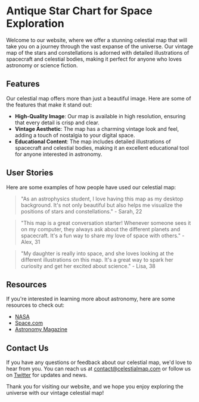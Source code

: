 <!--font:Montserrat-->

# Antique Star Chart for Space Exploration

Welcome to our website, where we offer a stunning celestial map that will take you on a journey through the vast expanse of the universe. Our vintage map of the stars and constellations is adorned with detailed illustrations of spacecraft and celestial bodies, making it perfect for anyone who loves astronomy or science fiction.

## Features

Our celestial map offers more than just a beautiful image. Here are some of the features that make it stand out:

- **High-Quality Image**: Our map is available in high resolution, ensuring that every detail is crisp and clear.
- **Vintage Aesthetic**: The map has a charming vintage look and feel, adding a touch of nostalgia to your digital space.
- **Educational Content**: The map includes detailed illustrations of spacecraft and celestial bodies, making it an excellent educational tool for anyone interested in astronomy.

## User Stories

Here are some examples of how people have used our celestial map:

> "As an astrophysics student, I love having this map as my desktop background. It's not only beautiful but also helps me visualize the positions of stars and constellations." - Sarah, 22

> "This map is a great conversation starter! Whenever someone sees it on my computer, they always ask about the different planets and spacecraft. It's a fun way to share my love of space with others." - Alex, 31

> "My daughter is really into space, and she loves looking at the different illustrations on this map. It's a great way to spark her curiosity and get her excited about science." - Lisa, 38

## Resources

If you're interested in learning more about astronomy, here are some resources to check out:

- [NASA](#nasa)
- [Space.com](#spacecom)
- [Astronomy Magazine](#astronomy-magazine)

## Contact Us

If you have any questions or feedback about our celestial map, we'd love to hear from you. You can reach us at [contact@celestialmap.com](mailto:contact@celestialmap.com) or follow us on [Twitter](#twitter) for updates and news.

Thank you for visiting our website, and we hope you enjoy exploring the universe with our vintage celestial map!

<!--

Write me content for website with wallpaper which alt text is:

"A vintage map of the stars and constellations, with detailed illustrations of spacecraft and celestial bodies."

The name/title of the page should not be 1:1 copy of the alt text but rather a real content of the website which is using this wallpaper.

- Use markdown format 
- Start with heading
- Heading should be short and concise
- The content should look like a real website 
- The website should not be about the wallpaper, wallpaper is just a related background
- Heading should be contain work "wallpaper" or "background"
- Include real sections like references, contact, user stories, etc. use things relevant to the page purpose.
- Feel free to use structure like headings, bullets, numbering, blockquotes, paragraphs, horizontal lines, etc.
- You can use formatting like bold or _italic_
- You can include UTF-8 emojis
- Links should be only #hash anchors (and you can refer to the document itself)
- Do not include images


---


# Discover the Wonders of the Universe with Our Celestial Background

Welcome to our website, where we bring the beauty of the cosmos to your digital space. Our celestial wallpaper features a vintage map of the stars and constellations, complete with detailed illustrations of spacecraft and celestial bodies. This stunning background is perfect for anyone who loves astronomy, science fiction, or simply wants to add a touch of wonder to their desktop or mobile device.

## Features

Our celestial wallpaper offers more than just a pretty picture. Here are some of the features that make it stand out:

- **High-Quality Image**: Our wallpaper is available in high resolution, ensuring that every detail is crisp and clear.
- **Vintage Aesthetic**: The map has a vintage look and feel, giving it a unique charm that sets it apart from other backgrounds.
- **Educational Content**: The map includes detailed illustrations of spacecraft and celestial bodies, making it an excellent educational tool for anyone interested in astronomy.

## User Stories

Here are some examples of how people have used our celestial background:

> "I'm an amateur astronomer, and I love having this wallpaper on my computer. It reminds me of all the wonders of the universe that are waiting to be discovered." - John, 34

> "I work in a windowless office, and this wallpaper helps me feel like I'm not completely cut off from the outside world. It's like having a little piece of the night sky with me all day." - Sarah, 27

> "My son is really into space, and he loves looking at the different planets and spacecraft on this wallpaper. It's a great way to get him excited about science." - Mark, 42

## References

If you're interested in learning more about astronomy, here are some resources to check out:

- [NASA](#nasa)
- [Space.com](#spacecom)
- [Astronomy Magazine](#astronomy-magazine)

## Contact Us

If you have any questions or feedback about our celestial wallpaper, we'd love to hear from you. You can reach us at [contact@celestialbackgrounds.com](mailto:contact@celestialbackgrounds.com) or follow us on [Twitter](#twitter) for updates and news.

Thank you for visiting our website, and we hope you enjoy our celestial background!


---


Heading is too long, rewrite whole content.


---


# Explore the Cosmos with Our Vintage Celestial Wallpaper

Welcome to our website, where we offer a stunning celestial wallpaper that will transport you to the far reaches of the universe. Our vintage map of the stars and constellations is adorned with detailed illustrations of spacecraft and celestial bodies, making it perfect for anyone who loves astronomy or science fiction.

## Features

Our celestial wallpaper offers more than just a beautiful image. Here are some of the features that make it stand out:

- **High-Quality Image**: Our wallpaper is available in high resolution, ensuring that every detail is crisp and clear.
- **Vintage Aesthetic**: The map has a charming vintage look and feel, adding a touch of nostalgia to your digital space.
- **Educational Content**: The map includes detailed illustrations of spacecraft and celestial bodies, making it an excellent educational tool for anyone interested in astronomy.

## User Stories

Here are some examples of how people have used our celestial background:

> "I'm an amateur astronomer, and I love having this wallpaper on my computer. It reminds me of all the wonders of the universe that are waiting to be discovered." - John, 34

> "This wallpaper is simply breathtaking! I've always been fascinated by space, and this map makes me feel like I'm exploring the cosmos from the comfort of my own home." - Maria, 28

> "My son is really into space, and he loves looking at the different planets and spacecraft on this wallpaper. It's a great way to get him excited about science." - Mark, 42

## Resources

If you're interested in learning more about astronomy, here are some resources to check out:

- [NASA](#nasa)
- [Space.com](#spacecom)
- [Astronomy Magazine](#astronomy-magazine)

## Contact Us

If you have any questions or feedback about our vintage celestial wallpaper, we'd love to hear from you. You can reach us at [contact@celestialwallpaper.com](mailto:contact@celestialwallpaper.com) or follow us on [Twitter](#twitter) for updates and news.

Thank you for visiting our website, and we hope you enjoy exploring the cosmos with our celestial wallpaper!


---


Heading should not include word "wallpaper". The website should not be about the wallpaper itself, wallpaper is just a related background, rewrite whole content.


---


# Discover the Wonders of the Universe with Our Celestial Map

Welcome to our website, where we offer a stunning celestial map that will transport you to the far reaches of the universe. Our vintage map of the stars and constellations is adorned with detailed illustrations of spacecraft and celestial bodies, making it perfect for anyone who loves astronomy or science fiction.

## Features

Our celestial map offers more than just a beautiful image. Here are some of the features that make it stand out:

- **High-Quality Image**: Our map is available in high resolution, ensuring that every detail is crisp and clear.
- **Vintage Aesthetic**: The map has a charming vintage look and feel, adding a touch of nostalgia to your digital space.
- **Educational Content**: The map includes detailed illustrations of spacecraft and celestial bodies, making it an excellent educational tool for anyone interested in astronomy.

## User Stories

Here are some examples of how people have used our celestial map:

> "I'm an amateur astronomer, and I love having this map on my computer. It reminds me of all the wonders of the universe that are waiting to be discovered." - John, 34

> "This map is simply breathtaking! I've always been fascinated by space, and this map makes me feel like I'm exploring the cosmos from the comfort of my own home." - Maria, 28

> "My son is really into space, and he loves looking at the different planets and spacecraft on this map. It's a great way to get him excited about science." - Mark, 42

## Resources

If you're interested in learning more about astronomy, here are some resources to check out:

- [NASA](#nasa)
- [Space.com](#spacecom)
- [Astronomy Magazine](#astronomy-magazine)

## Contact Us

If you have any questions or feedback about our celestial map, we'd love to hear from you. You can reach us at [contact@celestialmap.com](mailto:contact@celestialmap.com) or follow us on [Twitter](#twitter) for updates and news.

Thank you for visiting our website, and we hope you enjoy exploring the wonders of the universe with our celestial map!


---


Heading is too long, rewrite whole content.


---


# Explore the Universe with Our Vintage Celestial Map

Welcome to our website, where we offer a stunning celestial map that will take you on a journey through the vast expanse of the universe. Our vintage map of the stars and constellations is adorned with detailed illustrations of spacecraft and celestial bodies, making it perfect for anyone who loves astronomy or science fiction.

## Features

Our celestial map offers more than just a beautiful image. Here are some of the features that make it stand out:

- **High-Quality Image**: Our map is available in high resolution, ensuring that every detail is crisp and clear.
- **Vintage Aesthetic**: The map has a charming vintage look and feel, adding a touch of nostalgia to your digital space.
- **Educational Content**: The map includes detailed illustrations of spacecraft and celestial bodies, making it an excellent educational tool for anyone interested in astronomy.

## User Stories

Here are some examples of how people have used our celestial map:

> "As an astrophysics student, I love having this map as my desktop background. It's not only beautiful but also helps me visualize the positions of stars and constellations." - Sarah, 22

> "This map is a great conversation starter! Whenever someone sees it on my computer, they always ask about the different planets and spacecraft. It's a fun way to share my love of space with others." - Alex, 31

> "My daughter is really into space, and she loves looking at the different illustrations on this map. It's a great way to spark her curiosity and get her excited about science." - Lisa, 38

## Resources

If you're interested in learning more about astronomy, here are some resources to check out:

- [NASA](#nasa)
- [Space.com](#spacecom)
- [Astronomy Magazine](#astronomy-magazine)

## Contact Us

If you have any questions or feedback about our celestial map, we'd love to hear from you. You can reach us at [contact@celestialmap.com](mailto:contact@celestialmap.com) or follow us on [Twitter](#twitter) for updates and news.

Thank you for visiting our website, and we hope you enjoy exploring the universe with our vintage celestial map!


---


Write me a Google font which is best fitting for the website.

Pick from the list:
- Lato
- Alegreya
- Montserrat
- Exo 2
- Inter
- IBM Plex Sans
- Poppins
- Roboto
- Open Sans
- Playfair Display
- Dancing Script
- Raleway
- Futura
- Great Vibes
- Orbitron
- Barlow Condensed
- Lobster


Write just the font name nothing else.


---


Montserrat

-->
